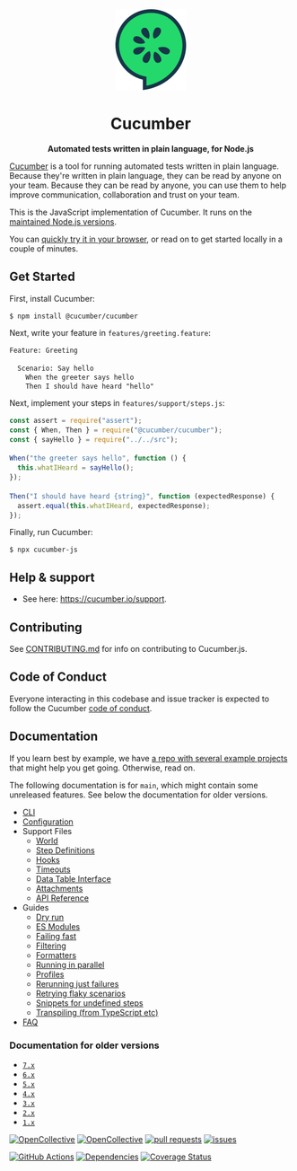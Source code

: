 <div align="center">
  <img src="https://raw.githubusercontent.com/cucumber/cucumber-js/main/docs/images/logo.svg" alt="" />
</div>
<h1 align="center">Cucumber</h1>
<p align="center">
  <b>Automated tests written in plain language, for Node.js</b>
</p>

[Cucumber](https://cucumber.io) is a tool for running automated tests written in plain language. Because they're
written in plain language, they can be read by anyone on your team. Because they can be
read by anyone, you can use them to help improve communication, collaboration and trust on
your team.

This is the JavaScript implementation of Cucumber. It runs on the [maintained Node.js versions](https://github.com/nodejs/Release).

You can [quickly try it in your browser](https://codesandbox.io/s/cucumber-js-demo-2p3vrl?file=/features/greeting.feature), or read on to get started locally in a couple of minutes.

## Get Started

First, install Cucumber:

```shell
$ npm install @cucumber/cucumber
```

Next, write your feature in `features/greeting.feature`:

```gherkin
Feature: Greeting

  Scenario: Say hello
    When the greeter says hello
    Then I should have heard "hello"
```

Next, implement your steps in `features/support/steps.js`:

```js
const assert = require("assert");
const { When, Then } = require("@cucumber/cucumber");
const { sayHello } = require("../../src");

When("the greeter says hello", function () {
  this.whatIHeard = sayHello();
});

Then("I should have heard {string}", function (expectedResponse) {
  assert.equal(this.whatIHeard, expectedResponse);
});
```

Finally, run Cucumber:

```shell
$ npx cucumber-js
```

## Help & support

* See here: https://cucumber.io/support.

## Contributing

See [CONTRIBUTING.md](CONTRIBUTING.md) for info on contributing to Cucumber.js.

## Code of Conduct

Everyone interacting in this codebase and issue tracker is expected to follow the Cucumber [code of conduct](https://github.com/cucumber/cucumber/blob/master/CODE_OF_CONDUCT.md).

## Documentation

If you learn best by example, we have [a repo with several example projects](https://github.com/cucumber-examples/cucumber-js-examples) that might help you get going. Otherwise, read on.

The following documentation is for `main`, which might contain some unreleased features. See below the documentation for older versions.

* [CLI](./docs/cli.md)
* [Configuration](./docs/configuration.md)
* Support Files
  * [World](./docs/support_files/world.md)
  * [Step Definitions](./docs/support_files/step_definitions.md)
  * [Hooks](./docs/support_files/hooks.md)
  * [Timeouts](./docs/support_files/timeouts.md)
  * [Data Table Interface](./docs/support_files/data_table_interface.md)
  * [Attachments](./docs/support_files/attachments.md)
  * [API Reference](./docs/support_files/api_reference.md)
* Guides
  * [Dry run](./docs/dry_run.md)
  * [ES Modules](./docs/esm.md)
  * [Failing fast](./docs/fail_fast.md)
  * [Filtering](./docs/filtering.md)
  * [Formatters](./docs/formatters.md)
  * [Running in parallel](./docs/parallel.md)
  * [Profiles](./docs/profiles.md)
  * [Rerunning just failures](./docs/rerun.md)
  * [Retrying flaky scenarios](./docs/retry.md)
  * [Snippets for undefined steps](./docs/snippets.md)
  * [Transpiling (from TypeScript etc)](./docs/transpiling.md)
* [FAQ](./docs/faq.md)

### Documentation for older versions

* [`7.x`](https://github.com/cucumber/cucumber-js/tree/7.x)
* [`6.x`](https://github.com/cucumber/cucumber-js/tree/6.x)
* [`5.x`](https://github.com/cucumber/cucumber-js/tree/5.x)
* [`4.x`](https://github.com/cucumber/cucumber-js/tree/4.x)
* [`3.x`](https://github.com/cucumber/cucumber-js/tree/3.x)
* [`2.x`](https://github.com/cucumber/cucumber-js/tree/2.x)
* [`1.x`](https://github.com/cucumber/cucumber-js/tree/1.x)

[![OpenCollective](https://opencollective.com/cucumber/backers/badge.svg)](https://opencollective.com/cucumber)
[![OpenCollective](https://opencollective.com/cucumber/sponsors/badge.svg)](https://opencollective.com/cucumber)
[![pull requests](https://oselvar.com/api/badge?label=pull%20requests&csvUrl=https%3A%2F%2Fraw.githubusercontent.com%2Fcucumber%2Foselvar-github-metrics%2Fmain%2Fdata%2Fcucumber%2Fcucumber-js%2FpullRequests.csv)](https://oselvar.com/github/cucumber/oselvar-github-metrics/main/cucumber/cucumber-js)
[![issues](https://oselvar.com/api/badge?label=issues&csvUrl=https%3A%2F%2Fraw.githubusercontent.com%2Fcucumber%2Foselvar-github-metrics%2Fmain%2Fdata%2Fcucumber%2Fcucumber-js%2Fissues.csv)](https://oselvar.com/github/cucumber/oselvar-github-metrics/main/cucumber/cucumber-js)

[![GitHub Actions](https://github.com/cucumber/cucumber-js/workflows/Build/badge.svg)](https://github.com/cucumber/cucumber-js/actions)
[![Dependencies](https://david-dm.org/cucumber/cucumber-js.svg)](https://david-dm.org/cucumber/cucumber-js)
[![Coverage Status](https://coveralls.io/repos/github/cucumber/cucumber-js/badge.svg?branch=master)](https://coveralls.io/github/cucumber/cucumber-js?branch=master)
